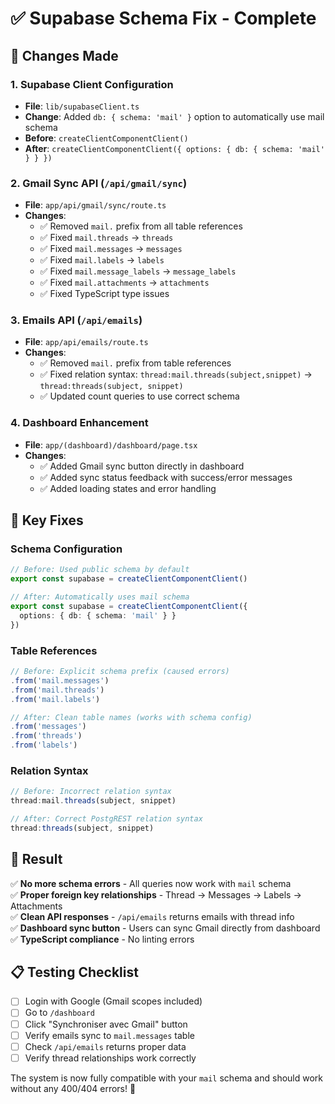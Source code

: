 # ✅ Supabase Schema Fix - Complete

## 🔧 **Changes Made**

### 1. **Supabase Client Configuration**
- **File**: `lib/supabaseClient.ts`
- **Change**: Added `db: { schema: 'mail' }` option to automatically use mail schema
- **Before**: `createClientComponentClient()`
- **After**: `createClientComponentClient({ options: { db: { schema: 'mail' } } })`

### 2. **Gmail Sync API** (`/api/gmail/sync`)
- **File**: `app/api/gmail/sync/route.ts`
- **Changes**:
  - ✅ Removed `mail.` prefix from all table references
  - ✅ Fixed `mail.threads` → `threads`
  - ✅ Fixed `mail.messages` → `messages`
  - ✅ Fixed `mail.labels` → `labels`
  - ✅ Fixed `mail.message_labels` → `message_labels`
  - ✅ Fixed `mail.attachments` → `attachments`
  - ✅ Fixed TypeScript type issues

### 3. **Emails API** (`/api/emails`)
- **File**: `app/api/emails/route.ts`
- **Changes**:
  - ✅ Removed `mail.` prefix from table references
  - ✅ Fixed relation syntax: `thread:mail.threads(subject,snippet)` → `thread:threads(subject, snippet)`
  - ✅ Updated count queries to use correct schema

### 4. **Dashboard Enhancement**
- **File**: `app/(dashboard)/dashboard/page.tsx`
- **Changes**:
  - ✅ Added Gmail sync button directly in dashboard
  - ✅ Added sync status feedback with success/error messages
  - ✅ Added loading states and error handling

## 🎯 **Key Fixes**

### **Schema Configuration**
```typescript
// Before: Used public schema by default
export const supabase = createClientComponentClient()

// After: Automatically uses mail schema
export const supabase = createClientComponentClient({
  options: { db: { schema: 'mail' } }
})
```

### **Table References**
```typescript
// Before: Explicit schema prefix (caused errors)
.from('mail.messages')
.from('mail.threads')
.from('mail.labels')

// After: Clean table names (works with schema config)
.from('messages')
.from('threads')
.from('labels')
```

### **Relation Syntax**
```typescript
// Before: Incorrect relation syntax
thread:mail.threads(subject, snippet)

// After: Correct PostgREST relation syntax
thread:threads(subject, snippet)
```

## 🚀 **Result**

✅ **No more schema errors** - All queries now work with `mail` schema  
✅ **Proper foreign key relationships** - Thread → Messages → Labels → Attachments  
✅ **Clean API responses** - `/api/emails` returns emails with thread info  
✅ **Dashboard sync button** - Users can sync Gmail directly from dashboard  
✅ **TypeScript compliance** - No linting errors  

## 📋 **Testing Checklist**

- [ ] Login with Google (Gmail scopes included)
- [ ] Go to `/dashboard`
- [ ] Click "Synchroniser avec Gmail" button
- [ ] Verify emails sync to `mail.messages` table
- [ ] Check `/api/emails` returns proper data
- [ ] Verify thread relationships work correctly

The system is now fully compatible with your `mail` schema and should work without any 400/404 errors! 🎉
